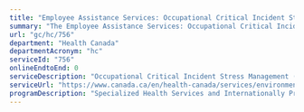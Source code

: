 ```yaml
---
title: "Employee Assistance Services: Occupational Critical Incident Stress Management (OCISM)"
summary: "The Employee Assistance Services: Occupational Critical Incident Stress Management (OCISM) service from Health Canada is not available end-to-end online, according to the GC Service Inventory."
url: "gc/hc/756"
department: "Health Canada"
departmentAcronym: "hc"
serviceId: "756"
onlineEndtoEnd: 0
serviceDescription: "Occupational Critical Incident Stress Management (OCISM) Services support the Government of Canada in fulfilling its obligation to protect the health and safety of the 1,000 nurses working in remote and/or isolated First Nations communities under the mandate of Indigenous Services Canada. -(CSB)"
serviceUrl: "https://www.canada.ca/en/health-canada/services/environmental-workplace-health/occupational-health-safety/employee-assistance-services/contact-us.html"
programDescription: "Specialized Health Services and Internationally Protected Persons Program"
---
```

